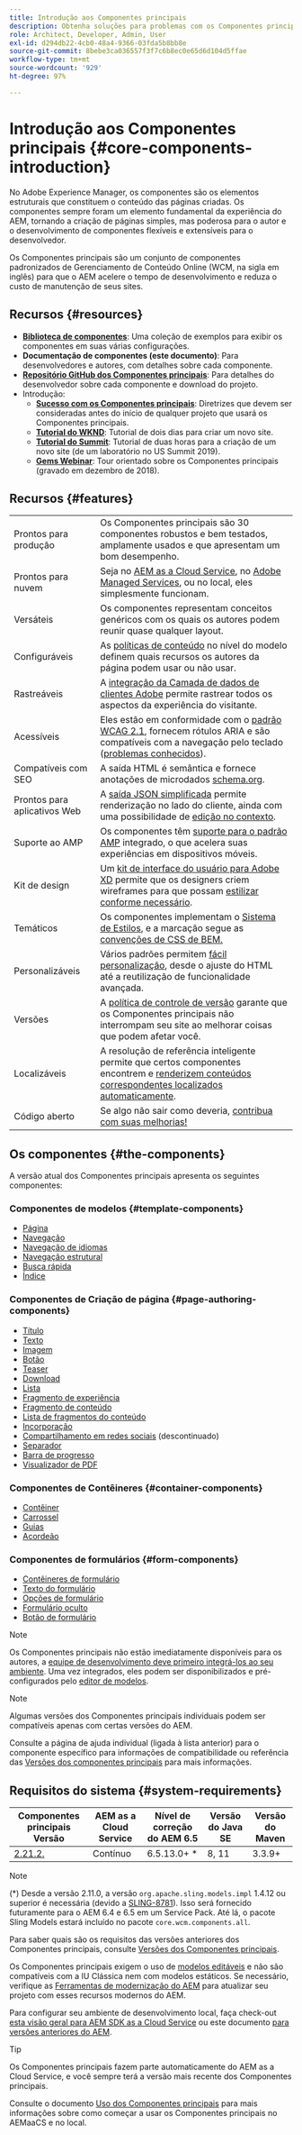 ```yaml
---
title: Introdução aos Componentes principais
description: Obtenha soluções para problemas com os Componentes principais e permita que outros criem elementos dentro do AEM.
role: Architect, Developer, Admin, User
exl-id: d294db22-4cb0-48a4-9366-03fda5b8bb8e
source-git-commit: 8bebe3ca036557f3f7c6b8ec0e65d6d104d5ffae
workflow-type: tm+mt
source-wordcount: '929'
ht-degree: 97%

---
```


# Introdução aos Componentes principais {#core-components-introduction}

No Adobe Experience Manager, os componentes são os elementos estruturais que constituem o conteúdo das páginas criadas. Os componentes sempre foram um elemento fundamental da experiência do AEM, tornando a criação de páginas simples, mas poderosa para o autor e o desenvolvimento de componentes flexíveis e extensíveis para o desenvolvedor.

Os Componentes principais são um conjunto de componentes padronizados de Gerenciamento de Conteúdo Online (WCM, na sigla em inglês) para que o AEM acelere o tempo de desenvolvimento e reduza o custo de manutenção de seus sites.

## Recursos {#resources}

* **[Biblioteca de componentes](https://www.adobe.com/go/aem_cmp_library_br)**: Uma coleção de exemplos para exibir os componentes em suas várias configurações.
* **Documentação de componentes (este documento)**: Para desenvolvedores e autores, com detalhes sobre cada componente.
* **[Repositório GitHub dos Componentes principais](https://github.com/adobe/aem-core-wcm-components)**: Para detalhes do desenvolvedor sobre cada componente e download do projeto.
* Introdução:
   * **[Sucesso com os Componentes principais](/help/developing/success.md)**: Diretrizes que devem ser consideradas antes do início de qualquer projeto que usará os Componentes principais.
   * **[Tutorial do WKND](https://experienceleague.adobe.com/docs/experience-manager-learn/getting-started-wknd-tutorial-develop/overview.html?lang=pt-BR)**: Tutorial de dois dias para criar um novo site.
   * **[Tutorial do Summit](https://expleague.azureedge.net/labs/L767/index.html)**: Tutorial de duas horas para a criação de um novo site (de um laboratório no US Summit 2019).
   * **[Gems Webinar](https://helpx.adobe.com/br/experience-manager/kt/eseminars/gems/AEM-Core-Components.html)**: Tour orientado sobre os Componentes principais (gravado em dezembro de 2018).

## Recursos {#features}

|  |  |
|---|---|
| Prontos para produção | Os Componentes principais são 30 componentes robustos e bem testados, amplamente usados e que apresentam um bom desempenho. |
| Prontos para nuvem | Seja no [AEM as a Cloud Service](https://experienceleague.adobe.com/docs/experience-manager-cloud-service/landing/home.html?lang=pt-BR), no [Adobe Managed Services](https://github.com/adobe/aem-project-archetype/tree/master/src/main/archetype/dispatcher.ams), ou no local, eles simplesmente funcionam. |
| Versáteis | Os componentes representam conceitos genéricos com os quais os autores podem reunir quase qualquer layout. |
| Configuráveis | As [políticas de conteúdo](https://experienceleague.adobe.com/docs/experience-manager-cloud-service/content/implementing/developing/full-stack/components-templates/templates.html?lang=pt-BR#content-policies) no nível do modelo definem quais recursos os autores da página podem usar ou não usar. |
| Rastreáveis | A [integração da Camada de dados de clientes Adobe](/help/developing/data-layer/overview.md) permite rastrear todos os aspectos da experiência do visitante. |
| Acessíveis | Eles estão em conformidade com o [padrão WCAG 2.1](https://www.w3.org/TR/WCAG21/), fornecem rótulos ARIA e são compatíveis com a navegação pelo teclado ([problemas conhecidos](https://github.com/adobe/aem-core-wcm-components/issues?utf8=✓&amp;q=is%3Aissue+is%3Aopen+accessibility+in%3Atitle)). |
| Compatíveis com SEO | A saída HTML é semântica e fornece anotações de microdados [schema.org](https://schema.org). |
| Prontos para aplicativos Web | A [saída JSON simplificada](https://experienceleague.adobe.com/docs/experience-manager-learn/foundation/development/develop-sling-model-exporter.html?lang=pt-BR) permite renderização no lado do cliente, ainda com uma possibilidade de [edição no contexto](https://experienceleague.adobe.com/docs/experience-manager-learn/sites/spa-editor/spa-editor-framework-feature-video-use.html?lang=pt-BR). |
| Suporte ao AMP | Os componentes têm [suporte para o padrão AMP](/help/developing/amp.md) integrado, o que acelera suas experiências em dispositivos móveis. |
| Kit de design | Um [kit de interface do usuário para Adobe XD](https://experienceleague.adobe.com/docs/experience-manager-learn/assets/AEM-CoreComponents-UI-Kit.xd) permite que os designers criem wireframes para que possam [estilizar conforme necessário](https://github.com/adobe/aem-guides-wknd/releases/download/aem-guides-wknd-0.0.2/AEM_UI-kit-WKND.xd). |
| Temáticos | Os componentes implementam o [Sistema de Estilos](https://experienceleague.adobe.com/docs/experience-manager-cloud-service/content/sites/authoring/features/style-system.html?lang=pt-BR), e a marcação segue as [convenções de CSS de BEM.](http://getbem.com/) |
| Personalizáveis | Vários padrões permitem [fácil personalização](developing/customizing.md), desde o ajuste do HTML até a reutilização de funcionalidade avançada. |
| Versões | A [política de controle de versão](https://github.com/adobe/aem-core-wcm-components/wiki/Versioning-policies) garante que os Componentes principais não interrompam seu site ao melhorar coisas que podem afetar você. |
| Localizáveis | A resolução de referência inteligente permite que certos componentes encontrem e [renderizem conteúdos correspondentes localizados automaticamente](get-started/localization.md). |
| Código aberto | Se algo não sair como deveria, [contribua com suas melhorias!](https://github.com/adobe/aem-core-wcm-components/blob/master/CONTRIBUTING.md) |

## Os componentes {#the-components}

A versão atual dos Componentes principais apresenta os seguintes componentes:

### Componentes de modelos {#template-components}

* [Página](components/page.md)
* [Navegação](components/navigation.md)
* [Navegação de idiomas](components/language-navigation.md)
* [Navegação estrutural](components/breadcrumb.md)
* [Busca rápida](components/quick-search.md)
* [Índice](components/tableofcontents.md)

### Componentes de Criação de página {#page-authoring-components}

* [Título](components/title.md)
* [Texto](components/text.md)
* [Imagem](components/image.md)
* [Botão](components/button.md)
* [Teaser](components/teaser.md)
* [Download](components/download.md)
* [Lista](components/list.md)
* [Fragmento de experiência](components/experience-fragment.md)
* [Fragmento de conteúdo](components/content-fragment-component.md)
* [Lista de fragmentos do conteúdo](components/content-fragment-list.md)
* [Incorporação](components/embed.md)
* [Compartilhamento em redes sociais](components/sharing.md) (descontinuado)
* [Separador](components/separator.md)
* [Barra de progresso](components/progress-bar.md)
* [Visualizador de PDF](components/pdf-viewer.md)

### Componentes de Contêineres {#container-components}

* [Contêiner](components/container.md)
* [Carrossel](components/carousel.md)
* [Guias](components/tabs.md)
* [Acordeão](components/accordion.md)

### Componentes de formulários {#form-components}

* [Contêineres de formulário](components/forms/form-container.md)
* [Texto do formulário](components/forms/form-text.md)
* [Opções de formulário](components/forms/form-options.md)
* [Formulário oculto](components/forms/form-hidden.md)
* [Botão de formulário](components/forms/form-button.md)

>[!NOTE]
>
>Os Componentes principais não estão imediatamente disponíveis para os autores, a [equipe de desenvolvimento deve primeiro integrá-los ao seu ambiente](get-started/using.md). Uma vez integrados, eles podem ser disponibilizados e pré-configurados pelo [editor de modelos](https://experienceleague.adobe.com/docs/experience-manager-cloud-service/sites/authoring/features/templates.html?lang=pt-BR).

>[!NOTE]
>
>Algumas versões dos Componentes principais individuais podem ser compatíveis apenas com certas versões do AEM.
>
>Consulte a página de ajuda individual (ligada à lista anterior) para o componente específico para informações de compatibilidade ou referência das [Versões dos componentes principais](versions.md) para mais informações.

## Requisitos do sistema {#system-requirements}

| Componentes principais   Versão | AEM as a Cloud Service | Nível de correção do AEM 6.5 | Versão do Java SE | Versão do Maven |
|---------|---------|---------|---------|---------|
| [2.21.2.](https://github.com/adobe/aem-core-wcm-components/releases/tag/core.wcm.components.reactor-2.21.2) | Contínuo | 6.5.13.0+ * | 8, 11 | 3.3.9+ |

>[!NOTE]
>
>(*) Desde a versão 2.11.0, a versão `org.apache.sling.models.impl` 1.4.12 ou superior é necessária (devido a [SLING-8781](https://issues.apache.org/jira/browse/SLING-8781)). Isso será fornecido futuramente para o AEM 6.4 e 6.5 em um Service Pack. Até lá, o pacote Sling Models estará incluído no pacote `core.wcm.components.all`.

Para saber quais são os requisitos das versões anteriores dos Componentes principais, consulte [Versões dos Componentes principais](versions.md).

Os Componentes principais exigem o uso de [modelos editáveis](https://experienceleague.adobe.com/docs/experience-manager-learn/sites/page-authoring/template-editor-feature-video-use.html?lang=pt-BR) e não são compatíveis com a IU Clássica nem com modelos estáticos. Se necessário, verifique as [Ferramentas de modernização do AEM](https://opensource.adobe.com/aem-modernize-tools/pages/tools.html) para atualizar seu projeto com esses recursos modernos do AEM.

Para configurar seu ambiente de desenvolvimento local, faça check-out [esta visão geral para AEM SDK as a Cloud Service](https://experienceleague.adobe.com/docs/experience-manager-learn/cloud-service/local-development-environment-set-up/overview.html?lang=pt-BR) ou este documento [para versões anteriores do AEM](https://experienceleague.adobe.com/docs/experience-manager-learn/foundation/development/set-up-a-local-aem-development-environment.html?lang=pt-BR).

>[!TIP]
>
>Os Componentes principais fazem parte automaticamente do AEM as a Cloud Service, e você sempre terá a versão mais recente dos Componentes principais.
>
>Consulte o documento [Uso dos Componentes principais](/help/get-started/using.md) para mais informações sobre como começar a usar os Componentes principais no AEMaaCS e no local.
